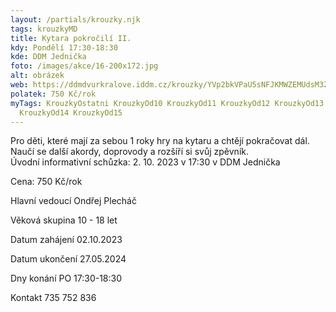 ```yaml
---
layout: /partials/krouzky.njk
tags: krouzkyMD
title: Kytara pokročilí II.
kdy: Pondělí 17:30-18:30
kde: DDM Jednička
foto: /images/akce/16-200x172.jpg
alt: obrázek
web: https://ddmdvurkralove.iddm.cz/krouzky/YVp2bkVPaU5sNFJKMWZEMUdsM3ZWZ0M0RXBPSmJyZEM1YkdMMHJVb25VND0=
polatek: 750 Kč/rok
myTags: KrouzkyOstatni KrouzkyOd10 KrouzkyOd11 KrouzkyOd12 KrouzkyOd13
  KrouzkyOd14 KrouzkyOd15
---
```



Pro děti, které mají za sebou 1 roky hry na kytaru a chtějí pokračovat dál. Naučí se další akordy, doprovody a rozšíří si svůj zpěvník.\
Úvodní informativní schůzka: 2. 10. 2023 v 17:30 v DDM Jednička

Cena: 750 Kč/rok

Hlavní vedoucí Ondřej Plecháč

Věková skupina 10 - 18 let

Datum zahájení 02.10.2023

Datum ukončení 27.05.2024

Dny konání PO 17:30-18:30

Kontakt 735 752 836